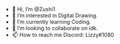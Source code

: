 - 👋 Hi, I’m @Zushi1
- 👀 I’m interested in Digital Drawing.
- 🌱 I’m currently learning Coding.
- 💞️ I’m looking to collaborate on idk.
- 📫 How to reach me Discord: Lizzy#1080
<!---
Zushi1/Zushi1 is a ✨ special ✨ repository because its `README.md` (this file) appears on your GitHub profile.
You can click the Preview link to take a look at your changes.
--->
